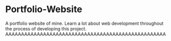 # Portfolio-Website

A portfolio website of mine. Learn a lot about web development throughout the process of developing this project. AAAAAAAAAAAAAAAAAAAAAAAAAAAAAAAAAAAAAAAAAAAAAAAAAAA
